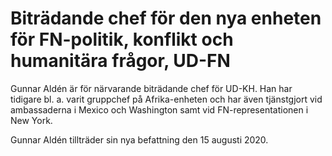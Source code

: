 # Biträdande chef för den nya enheten för FN-politik, konflikt och humanitära frågor, UD-FN

Gunnar Aldén är för närvarande biträdande chef för UD-KH. Han har tidigare bl. a. varit gruppchef på Afrika-enheten och har även tjänstgjort vid ambassaderna i Mexico och Washington samt vid FN-representationen i New York.

Gunnar Aldén tillträder sin nya befattning den 15 augusti 2020.
